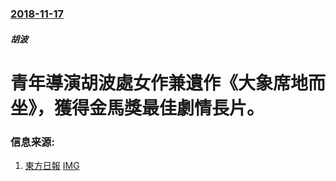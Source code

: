 ### [2018-11-17](/news/2018/11/17/index.md)

##### 胡波
# 青年導演胡波處女作兼遺作《大象席地而坐》，獲得金馬獎最佳劇情長片。 




### 信息来源:

1. [東方日報](https://hk.on.cc/hk/bkn/cnt/entertainment/20181117/bkn-20181117233703260-1117_00862_001.html) [IMG](//hk.on.cc/hk/bkn/cnt/entertainment/20181117/photo/bkn-20181117233703260-1117_00862_001_01b.jpg?20181118104244)

